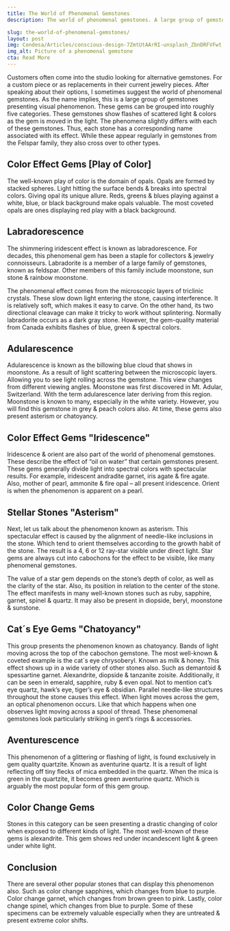 ```yaml
---
title: The World of Phenomenal Gemstones
description: The world of phenomenal gemstones. A large group of gemstones presenting visual phenomenon, perfect for your upcoming custom design project!

slug: the-world-of-phenomenal-gemstones/
layout: post
img: Condesa/Articles/conscious-design-7ZmtUtAArRI-unsplash_ZbnDRFVFwt.jpg
img_alt: Picture of a phenomenal gemstone
cta: Read More
---
```

Customers often come into the studio looking for alternative gemstones. For a custom piece or as replacements in their current jewelry pieces. After speaking about their options, I sometimes suggest the world of phenomenal gemstones. As the name implies, this is a large group of gemstones presenting visual phenomenon. These gems can be grouped into roughly five categories.
These gemstones show flashes of scattered light & colors as the gem is moved in the light. The phenomena slightly differs with each of these gemstones. Thus, each stone has a corresponding name associated with its effect. While these appear regularly in gemstones from the Felspar family, they also cross over to other types.

## Color Effect Gems [Play of Color]
The well-known play of color is the domain of opals. Opals are formed by stacked spheres. Light hitting the surface bends & breaks into spectral colors. Giving opal its unique allure. Reds, greens & blues playing against a white, blue, or black background make opals valuable. The most coveted opals are ones displaying red play with a black background.

## Labradorescence
The shimmering iridescent effect is known as labradorescence. For decades, this phenomenal gem has been a staple for collectors & jewelry connoisseurs. Labradorite is a member of a large family of gemstones, known as feldspar. Other members of this family include moonstone, sun stone & rainbow moonstone.

The phenomenal effect comes from the microscopic layers of triclinic crystals. These slow down light entering the stone, causing interference. It is relatively soft, which makes it easy to carve. On the other hand, its two directional cleavage can make it tricky to work without splintering. Normally labradorite occurs as a dark gray stone. However, the gem-quality material from Canada exhibits flashes of blue, green & spectral colors.

## Adularescence
Adularescence is known as the billowing blue cloud that shows in moonstone. As a result of light scattering between the microscopic layers. Allowing you to see light rolling across the gemstone. This view changes from different viewing angles. Moonstone was first discovered in Mt. Adular, Switzerland. With the term adularescence later deriving from this region. Moonstone is known to many, especially in the white variety. However, you will find this gemstone in grey & peach colors also. At time, these gems also present asterism or chatoyancy.

## Color Effect Gems "Iridescence"
Iridescence & orient are also part of the world of phenomenal gemstones. These describe the effect of “oil on water” that certain gemstones present. These gems generally divide light into spectral colors with spectacular results. For example, iridescent andradite garnet, iris agate & fire agate. Also, mother of pearl, ammonite & fire opal – all present iridescence. Orient is when the phenomenon is apparent on a pearl.

## Stellar Stones "Asterism"
Next, let us talk about the phenomenon known as asterism. This spectacular effect is caused by the alignment of needle-like inclusions in the stone. Which tend to orient themselves according to the growth habit of the stone. The result is a 4, 6 or 12 ray-star visible under direct light. Star gems are always cut into cabochons for the effect to be visible, like many phenomenal gemstones.

The value of a star gem depends on the stone’s depth of color, as well as the clarity of the star. Also, its position in relation to the center of the stone. The effect manifests in many well-known stones such as ruby, sapphire, garnet, spinel & quartz. It may also be present in diopside, beryl, moonstone & sunstone.

## Cat´s Eye Gems "Chatoyancy"
This group presents the phenomenon known as chatoyancy. Bands of light moving across the top of the cabochon gemstone. The most well-known & coveted example is the cat´s eye chrysoberyl. Known as milk & honey. This effect shows up in a wide variety of other stones also. Such as demantoid & spessartine garnet. Alexandrite, diopside & tanzanite zoisite. Additionally, it can be seen in emerald, sapphire, ruby & even opal. Not to mention cat’s eye quartz, hawk’s eye, tiger’s eye & obsidian.
Parallel needle-like structures throughout the stone causes this effect. When light moves across the gem, an optical phenomenon occurs. Like that which happens when one observes light moving across a spool of thread. These phenomenal gemstones look particularly striking in gent’s rings & accessories.

## Aventurescence
This phenomenon of a glittering or flashing of light, is found exclusively in gem quality quartzite. Known as aventurine quartz. It is a result of light reflecting off tiny flecks of mica embedded in the quartz. When the mica is green in the quartzite, it becomes green aventurine quartz. Which is arguably the most popular form of this gem group.

## Color Change Gems
Stones in this category can be seen presenting a drastic changing of color when exposed to different kinds of light. The most well-known of these gems is alexandrite. This gem shows red under incandescent light & green under white light. 

## Conclusion
There are several other popular stones that can display this phenomenon also. Such as color change sapphires, which changes from blue to purple. Color change garnet, which changes from brown green to pink. Lastly, color change spinel, which changes from blue to purple. Some of these specimens can be extremely valuable especially when they are untreated & present extreme color shifts.